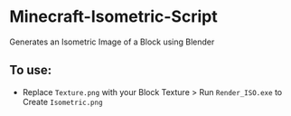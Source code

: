 # Minecraft-Isometric-Script

Generates an Isometric Image of a Block using Blender

## To use:

* Replace `Texture.png` with your Block Texture > Run `Render_ISO.exe` to Create `Isometric.png`